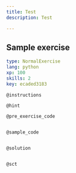 ```yaml
---
title: Test
description: Test

---
```

## Sample exercise

```yaml
type: NormalExercise
lang: python
xp: 100
skills: 2
key: ecaded3183
```


`@instructions`

`@hint`

`@pre_exercise_code`
```{python}

```

`@sample_code`
```{python}

```

`@solution`
```{python}

```

`@sct`
```{python}

```
